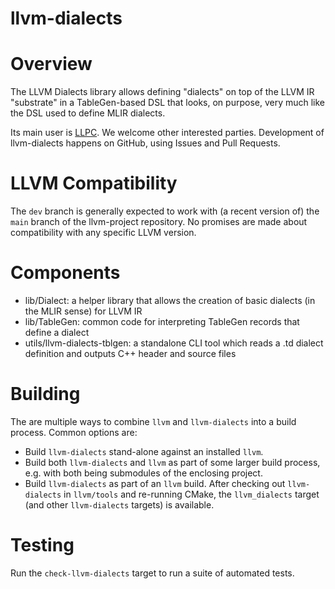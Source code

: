 llvm-dialects
=============

Overview
========
The LLVM Dialects library allows defining "dialects" on top of the LLVM IR
"substrate" in a TableGen-based DSL that looks, on purpose, very much like the
DSL used to define MLIR dialects.

Its main user is [LLPC](https://github.com/GPUOpen-Drivers/llpc). We welcome
other interested parties. Development of llvm-dialects happens on GitHub,
using Issues and Pull Requests.

LLVM Compatibility
==================
The `dev` branch is generally expected to work with (a recent version of) the
`main` branch of the llvm-project repository. No promises are made about
compatibility with any specific LLVM version.

Components
==========

- lib/Dialect: a helper library that allows the creation of basic dialects (in
  the MLIR sense) for LLVM IR
- lib/TableGen: common code for interpreting TableGen records that define a
  dialect
- utils/llvm-dialects-tblgen: a standalone CLI tool which reads a .td dialect
  definition and outputs C++ header and source files

Building
========

The are multiple ways to combine `llvm` and `llvm-dialects` into a build process.
Common options are:

- Build `llvm-dialects` stand-alone against an installed `llvm`.
- Build both `llvm-dialects` and `llvm` as part of some larger build process,
  e.g. with both being submodules of the enclosing project.
- Build `llvm-dialects` as part of an `llvm` build. After checking out
  `llvm-dialects` in `llvm/tools` and re-running CMake, the `llvm_dialects`
  target (and other `llvm-dialects` targets) is available.

Testing
=======
Run the `check-llvm-dialects` target to run a suite of automated tests.
